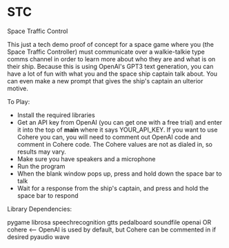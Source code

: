 # STC
Space Traffic Control

This just a tech demo proof of concept for a space game where you (the Space Traffic Controller) must communicate over a walkie-talkie type comms channel in order to learn more about who they are and what is on their ship.  Because this is using OpenAI's GPT3 text generation, you can have a lot of fun with what you and the space ship captain talk about.  You can even make a new prompt that gives the ship's captain an ulterior motive.


To Play:

- Install the required libraries
- Get an API key from OpenAI (you can get one with a free trial) and enter it into the top of __main__ where it says YOUR_API_KEY.  If you want to use Cohere you can, you will need to comment out OpenAI code and comment in Cohere code.  The Cohere values are not as dialed in, so results may vary.
- Make sure you have speakers and a microphone
- Run the program
- When the blank window pops up, press and hold down the space bar to talk
- Wait for a response from the ship's captain, and press and hold the space bar to respond


Library Dependencies:

pygame
librosa
speechrecognition
gtts
pedalboard
soundfile
openai OR cohere  <-- OpenAI is used by default, but Cohere can be commented in if desired
pyaudio
wave

